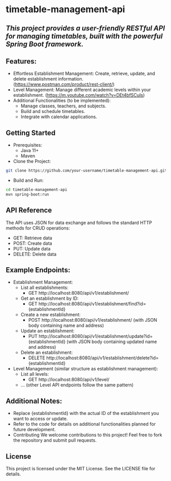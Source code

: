 # timetable-management-api
## _This project provides a user-friendly RESTful API for managing timetables, built with the powerful Spring Boot framework._

## Features:
- Effortless Establishment Management: Create, retrieve, update, and delete establishment information. (https://www.postman.com/product/rest-client/)
- Level Management: Manage different academic levels within your establishment. (https://m.youtube.com/watch?v=DEt4bfSCuIs)
- Additional Functionalities (to be implemented):
    - Manage classes, teachers, and subjects.
    - Build and schedule timetables.
    - Integrate with calendar applications.

## Getting Started
- Prerequisites:
    - Java 11+
    - Maven
- Clone the Project:
```Bash
git clone https://github.com/your-username/timetable-management-api.git
```
- Build and Run:
```Bash
cd timetable-management-api
mvn spring-boot:run
```


## API Reference
The API uses JSON for data exchange and follows the standard HTTP methods for CRUD operations:
- GET: Retrieve data
- POST: Create data
- PUT: Update data
- DELETE: Delete data
## Example Endpoints:
- Establishment Management:
    - List all establishments:
        - GET http://localhost:8080/api/v1/establishment/
    - Get an establishment by ID:
        - GET http://localhost:8080/api/v1/establishment/find?id={establishmentId}
    - Create a new establishment:
        - POST http://localhost:8080/api/v1/establishment/ (with JSON body containing name and address)
    - Update an establishment:
        - PUT http://localhost:8080/api/v1/establishment/update?id={establishmentId} (with JSON body containing updated name and address)
    - Delete an establishment:
        - DELETE http://localhost:8080/api/v1/establishment/delete?id={establishmentId}
- Level Management (similar structure as establishment management):
    - List all levels:
        - GET http://localhost:8080/api/v1/level/
    - ... (other Level API endpoints follow the same pattern)
## Additional Notes:
- Replace {establishmentId} with the actual ID of the establishment you want to access or update.
- Refer to the code for details on additional functionalities planned for future development.
- Contributing
We welcome contributions to this project! Feel free to fork the repository and submit pull requests.
## License
This project is licensed under the MIT License. See the LICENSE file for details.
